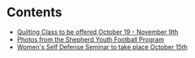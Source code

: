 # Contents

* [Quilting Class to be offered October 19 - November 9th](_drafts/32bpwr3gmail-com-quilting-class-to-be-offered-october-19-november-9th.md)
* [Photos from the Shepherd Youth Football Program](_drafts/32bpwr3gmail-com-photos-from-the-shepherd-youth-football-program.md)
* [Women's Self Defense Seminar to take place October 15th](_drafts/32bpwr3gmail-com-womens-self-defense-seminar-to-take-place-october-15th.md)

